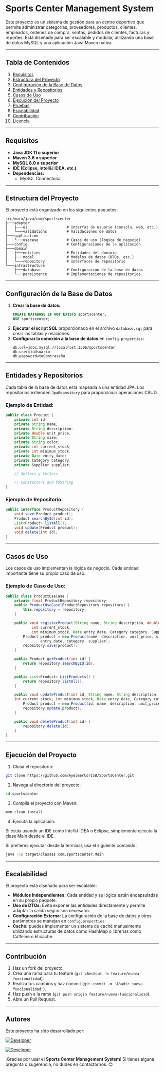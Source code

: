 # **Sports Center Management System**

Este proyecto es un sistema de gestión para un centro deportivo que permite administrar categorías, proveedores, productos, clientes, empleados, órdenes de compra, ventas, pedidos de clientes, facturas y reportes. Está diseñado para ser escalable y modular, utilizando una base de datos MySQL y una aplicación Java Maven nativa.

---

## **Tabla de Contenidos**
1. [Requisitos](#requisitos)
2. [Estructura del Proyecto](#estructura-del-proyecto)
3. [Configuración de la Base de Datos](#configuración-de-la-base-de-datos)
4. [Entidades y Repositorios](#entidades-y-repositorios)
5. [Casos de Uso](#casos-de-uso)
6. [Ejecución del Proyecto](#ejecución-del-proyecto)
7. [Pruebas](#pruebas)
8. [Escalabilidad](#escalabilidad)
9. [Contribución](#contribución)
10. [Licencia](#licencia)

---

## **Requisitos**
- **Java JDK 11 o superior**
- **Maven 3.6 o superior**
- **MySQL 8.0 o superior**
- **IDE (Eclipse, IntelliJ IDEA, etc.)**
- **Dependencias:**
  - MySQL Connector/J

---

## **Estructura del Proyecto**
El proyecto está organizado en los siguientes paquetes:

```
src/main/java/com/sportscenter
├───adapter
│   ├───ui                  # Interfaz de usuario (consola, web, etc.)
│   └───validations         # Validaciones de datos
├───application
│   └───usecase             # Casos de uso (lógica de negocio)
├───config                  # Configuraciones de la aplicación
├───domain
│   ├───entities            # Entidades del dominio
│   ├───model               # Modelos de datos (DTOs, etc.)
│   └───repository          # Interfaces de repositorio
└───infrastructure
    ├───database            # Configuración de la base de datos
    └───persistence         # Implementaciones de repositorios
```

---

## **Configuración de la Base de Datos**
1. **Crear la base de datos:**
   ```sql
   CREATE DATABASE IF NOT EXISTS sportscenter;
   USE sportscenter;
   ```
2. **Ejecutar el script SQL** proporcionado en el archivo `database.sql` para crear las tablas y relaciones.
3. **Configurar la conexión a la base de datos** en `config.properties`:
   ```properties
   db.url=jdbc:mysql://localhost:3306/sportscenter
   db.user=tuUsuario
   db.password=tuContraseña
   ```

---

## **Entidades y Repositorios**
Cada tabla de la base de datos está mapeada a una entidad JPA. Los repositorios extienden `JpaRepository` para proporcionar operaciones CRUD.

### Ejemplo de Entidad:
```java
public class Product {
    private int id;
    private String name;
    private String description;
    private double unit_price;
    private String size;
    private String color;
    private int current_stock;
    private int minimum_stock;
    private Date entry_date;
    private Category category;
    private Supplier supplier;

    // Getters y Setters

    // Constuctors and toString
}
```

### Ejemplo de Repositorio:
```java
public interface ProductRepository {
    void save(Product product);
    Product searchById(int id);
    List<Product> listAll();
    void update(Product product);
    void delete(int id);
}
```

---

## **Casos de Uso**
Los casos de uso implementan la lógica de negocio. Cada entidad importante tiene su propio caso de uso.

### Ejemplo de Caso de Uso:
```java
public class ProductUseCase {
    private final ProductRepository repository;
    public ProductUseCase(ProductRepository repository) {
        this.repository = repository;
    }

    public void registerProduct(String name, String description, double unit_price, String size, String color,
            int current_stock,
            int minimum_stock, Date entry_date, Category category, Supplier supplier) {
        Product product = new Product(name, description, unit_price, size, color, current_stock, minimum_stock,
                entry_date, category, supplier);
        repository.save(product);
    }

    public Product getProduct(int id) {
        return repository.searchById(id);
    }

    public List<Product> ListProducts() {
        return repository.listAll();
    }

    public void updateProduct(int id, String name, String description, double unit_price, String size, String color,
    int current_stock, int minimum_stock, Date entry_date, Category category, Supplier supplier){
        Product product = new Product(id, name, description, unit_price, size, color, current_stock, minimum_stock, entry_date, category, supplier);
        repository.update(product);
    }

    public void deleteProduct(int id) {
        repository.delete(id);
    }
}
```

---
## Ejecución del Proyecto
1. Clona el repositorio:
````bash
git clone https://github.com/AyelmerCorzoB/SportsCenter.git
````
2. Navega al directorio del proyecto:

````bash
cd sportscenter
````
3. Compila el proyecto con Maven:
````bash
mvn clean install
````
4. Ejecuta la aplicación:

Si estás usando un IDE como IntelliJ IDEA o Eclipse, simplemente ejecuta la clase Main desde el IDE.

Si prefieres ejecutar desde la terminal, usa el siguiente comando:

````bash
java -cp target/classes com.sportscenter.Main
````
---

## **Escalabilidad**
El proyecto está diseñado para ser escalable:
- **Módulos Independientes:** Cada entidad y su lógica están encapsuladas en su propio paquete.
- **Uso de DTOs:** Evita exponer las entidades directamente y permite adaptar la salida según sea necesario.
- **Configuración Externa:** La configuración de la base de datos y otros parámetros se manejan en `config.properties`.
- **Caché:** puedes implementar un sistema de caché manualmente utilizando estructuras de datos como HashMap o librerías como Caffeine o Ehcache.

---

## **Contribución**
1. Haz un fork del proyecto.
2. Crea una rama para tu feature (`git checkout -b feature/nueva-funcionalidad`).
3. Realiza tus cambios y haz commit (`git commit -m 'Añadir nueva funcionalidad'`).
4. Haz push a la rama (`git push origin feature/nueva-funcionalidad`).
5. Abre un Pull Request.

---
## **Autores**
Este proyecto ha sido desarrollado por:

[![Developer](https://img.shields.io/badge/Developer-AyelmerCorzoB-green?style=flat&logo=github)](https://github.com/AyelmerCorzoB)

[![Developer](https://img.shields.io/badge/Developer-JeissonPerez-red?style=flat&logo=github)](https://github.com/stivenpe)

¡Gracias por usar el **Sports Center Management System**! Si tienes alguna pregunta o sugerencia, no dudes en contactarnos. 😊
